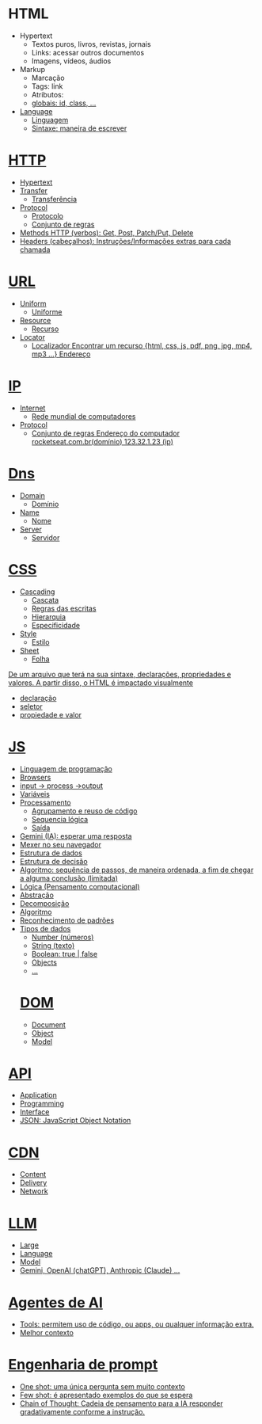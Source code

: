 # HTML

- Hypertext
    - Textos puros, livros, revistas, jornais
    - Links: acessar outros documentos
    - Imagens, vídeos, áudios
- Markup
   - Marcação
   - Tags: <a> link<a>
   - Atributos: <a href="https://rockseat.com.br">
   - globais: id, class, ...
- Language
  - Linguagem
  - Sintaxe: maneira de escrever  

# HTTP
- Hypertext
- Transfer
   - Transferência
- Protocol
  - Protocolo
  - Conjunto de regras
- Methods HTTP (verbos): Get, Post, Patch/Put, Delete
- Headers (cabeçalhos): Instruções/Informações extras para cada chamada

# URL
- Uniform
  - Uniforme
- Resource 
  - Recurso
- Locator
  - Localizador
Encontrar um recurso {html, css, js, pdf,
 png, jpg, mp4, mp3 ...} 
Endereço

# IP
 - Internet
   - Rede mundial de computadores
 - Protocol
    - Conjunto de regras
Endereço do computador
rocketseat.com.br(domínio)
123.32.1.23 (ip)
# Dns
   - Domain
      - Domínio
   - Name
      - Nome
   - Server
       - Servidor

# CSS

- Cascading
    - Cascata
    - Regras das escritas
    - Hierarquia
    - Especificidade
- Style
   - Estilo
- Sheet
   - Folha

De um arquivo que terá na sua sintaxe, declarações,
propriedades e valores.
A partir disso, o HTML é impactado visualmente

- declaração
- seletor
- propiedade e valor

# JS

- Linguagem de programação
- Browsers
- input -> process ->output
- Variáveis 
- Processamento
  - Agrupamento e reuso de código
  - Sequencia lógica
  - Saída
- Gemini (IA): esperar uma resposta
- Mexer no seu navegador 
- Estrutura de dados 
- Estrutura de decisão 
- Algoritmo: sequência de passos, de maneira ordenada, a fim de chegar a alguma conclusão (limitada)
- Lógica (Pensamento computacional)
- Abstração
- Decomposição
- Algoritmo
- Reconhecimento de padrões
- Tipos de dados
    - Number (números)
    - String (texto) 
    - Boolean: true | false
    - Objects
    - ...
    # DOM
    - Document
    - Object
    - Model
# API
- Application 
- Programming
- Interface
- JSON: JavaScript Object Notation

# CDN
- Content
- Delivery
- Network

# LLM
- Large
- Language
- Model
- Gemini, OpenAI (chatGPT), Anthropic (Claude) ...

# Agentes de AI
-  Tools: permitem uso de código, ou apps, ou qualquer informação extra.
- Melhor contexto

# Engenharia de prompt
- One shot: uma única pergunta sem muito contexto
- Few shot: é apresentado exemplos do que se espera
- Chain of Thought: Cadeia de pensamento para a IA responder gradativamente conforme a instrução.